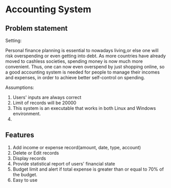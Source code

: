 # Accounting System
## Problem statement
Setting:

Personal finance planning is essential to nowadays living,or else one will risk overspending or even getting into debt. 
As more countries have already moved to cashless societies, spending money is now much more convenient.
Thus, one can now even overspend by just shopping online, so a good accounting system is needed for people
to manage their incomes and expenses, in order to achieve better self-control on spending.

Assumptions:

1.  Users' inputs are always correct
2.  Limit of records will be 20000
3.  This system is an executable that works in both Linux and Windows environment.
4.  

## Features
1.  Add income or expense record(amount, date, type, account)
2.  Delete or Edit records
3.  Display records
4.  Provide statistical report of users' financial state
5.  Budget limit and alert if total expense is greater than or equal to 70% of the budget.
6.  Easy to use
